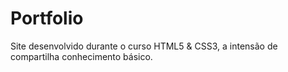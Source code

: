 # Portfolio
 Site desenvolvido durante o curso HTML5 & CSS3, a intensão de compartilha conhecimento básico.
